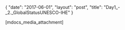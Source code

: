 {
   "date": "2017-06-01",
   "layout": "post",
   "title": "Day1_-_2._GlobalStatusUNESCO-IHE"
}

[mdocs_media_attachment]